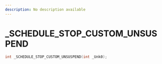 ```yaml
---
description: No description available 
---
```


# _SCHEDULE_STOP_CUSTOM_UNSUSPEND

```cpp
int _SCHEDULE_STOP_CUSTOM_UNSUSPEND(int _Unk0);
```